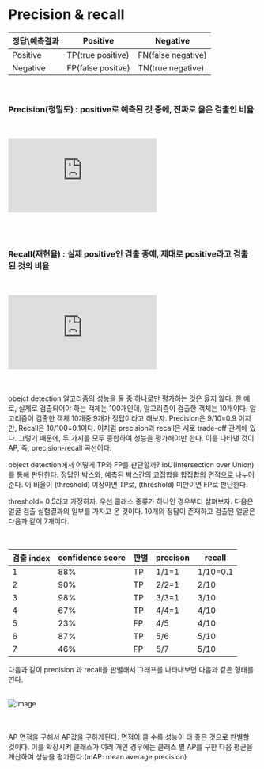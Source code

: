 # Precision & recall

정답\예측결과 |  Positive | Negative
---- | ---------- | ---- 
Positive | TP(true positive) | FN(false negative) 
Negative | FP(false positve) | TN(true negative)

<br/>

### Precision(정밀도) : positive로 예측된 것 증에, 진짜로 옳은 검출인 비율

<br/>

![precision](http://latex.codecogs.com/gif.latex?Precision%20%3D%20%5Cfrac%7BTP%7D%7BTP&plus;FP%7D)


<br/><br/>

### Recall(재현율) : 실제 positive인 검출 중에, 제대로 positive라고 검출 된 것의 비율
<br/>

![Recall](http://latex.codecogs.com/gif.latex?Precision%20%3D%20%5Cfrac%7BTP%7D%7BTP&plus;FN%7D)

<br/> <br/> 
obejct detection 알고리즘의 성능을  둘 중 하나로만 평가하는 것은 옳지 않다.
 한 예로, 실제로 검출되어야 하는 객체는 100개인데, 알고리즘이 검출한 객체는 10개이다.
알고리즘이 검출한 객체 10개중 9개가 정답이라고 해보자. Precision은 9/10=0.9 이지만, Recall은 10/100=0.1이다. 이처럼 precision과 recall은 서로 trade-off 관계에 있다. 그렇기 때문에, 두 가지를 모두 종합하여 성능을 평가해야만 한다. 이를 나타낸 것이 AP, 즉, precision-recall 곡선이다. 

object detection에서 어떻게 TP와 FP를 판단할까? IoU(Intersection over Union)를 통해 판단한다. 정답인 박스와, 예측된 박스간의 교집합을 합집합의 면적으로 나누어 준다. 이 비율이 (threshold) 이상이면 TP로, (threshold) 미만이면 FP로 판단한다.

threshold= 0.5라고 가정하자.
우선 클래스 종류가 하나인 경우부터 살펴보자. 
다음은 얼굴 검출 실험결과의 일부를 가지고 온 것이다. 10개의 정답이 존재하고 검출된 얼굴은 다음과 같이 7개이다.

<br/>

검출 index |  confidence score | 판별 | precison | recall
---- | ----------  | ---------- | ---------- | ----------
1 | 88%  | TP | 1/1=1 | 1/10=0.1 
2 | 90%  | TP | 2/2=1 | 2/10
3 | 98%  | TP | 3/3=1 | 3/10
4 | 67%  | TP | 4/4=1 | 4/10
5 | 23%  | FP | 4/5 | 4/10
6 | 87%  | TP | 5/6 | 5/10
7 | 46%  | FP | 5/7 | 5/10

다음과 같이 precision 과 recall을 판별해서 그래프를 나타내보면 다음과 같은 형태를 띤다.
<br/><br/>

![image](https://user-images.githubusercontent.com/44438752/62420609-02ec3c80-b6d0-11e9-82d9-cd677d2452d5.png)


<br/><br/>
AP 면적을 구해서 AP값을 구하게된다. 면적이 클 수록 성능이 더 좋은 것으로 판별할 것이다. 이를 확장시켜 클래스가 여러 개인 경우에는 클래스 별 AP를 구한 다음 평균을 계산하여 성능을 평가한다.(mAP: mean average precision)
